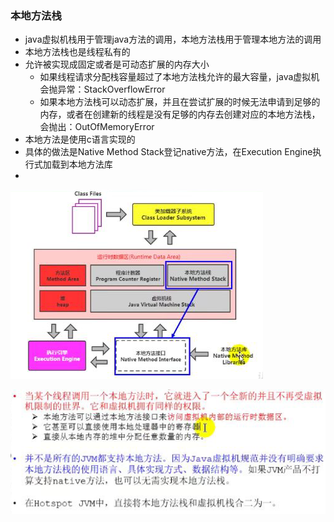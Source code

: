 ### 本地方法栈

- java虚拟机栈用于管理java方法的调用，本地方法栈用于管理本地方法的调用
- 本地方法栈也是线程私有的
- 允许被实现成固定或者是可动态扩展的内存大小
  - 如果线程请求分配栈容量超过了本地方法栈允许的最大容量，java虚拟机会抛异常：StackOverflowError
  - 如果本地方法栈可以动态扩展，并且在尝试扩展的时候无法申请到足够的内存，或者在创建新的线程是没有足够的内存去创建对应的本地方法栈，会抛出：OutOfMemoryError
- 本地方法是使用c语言实现的
- 具体的做法是Native Method Stack登记native方法，在Execution Engine执行式加载到本地方法库
- 







![](picc/本地方法栈.png)



![](picc/本地方法栈1.png)







